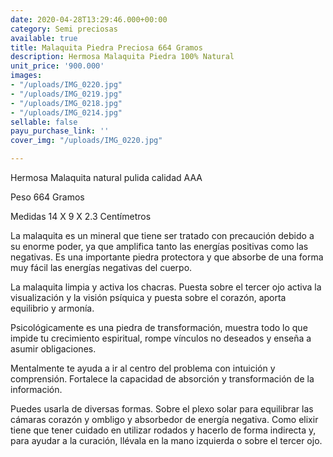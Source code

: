 ```yaml
---
date: 2020-04-28T13:29:46.000+00:00
category: Semi preciosas
available: true
title: Malaquita Piedra Preciosa 664 Gramos
description: Hermosa Malaquita Piedra 100% Natural
unit_price: '900.000'
images:
- "/uploads/IMG_0220.jpg"
- "/uploads/IMG_0219.jpg"
- "/uploads/IMG_0218.jpg"
- "/uploads/IMG_0214.jpg"
sellable: false
payu_purchase_link: ''
cover_img: "/uploads/IMG_0220.jpg"

---
```

Hermosa Malaquita natural pulida calidad AAA

Peso 664 Gramos

Medidas 14 X 9 X 2.3 Centímetros

La malaquita es un mineral que tiene ser tratado con precaución debido a su enorme poder, ya que amplifica tanto las energías positivas como las negativas. Es una importante piedra protectora y que absorbe de una forma muy fácil las energías negativas del cuerpo.

La malaquita limpia y activa los chacras. Puesta sobre el tercer ojo activa la visualización y la visión psíquica y puesta sobre el corazón, aporta equilibrio y armonía.

Psicológicamente es una piedra de transformación, muestra todo lo que impide tu crecimiento espiritual, rompe vínculos no deseados y enseña a asumir obligaciones.

Mentalmente te ayuda a ir al centro del problema con intuición y comprensión. Fortalece la capacidad de absorción y transformación de la información.

Puedes usarla de diversas formas. Sobre el plexo solar para equilibrar las cámaras corazón y ombligo y absorbedor de energía negativa. Como elixir tiene que tener cuidado en utilizar rodados y hacerlo de forma indirecta y, para ayudar a la curación, llévala en la mano izquierda o sobre el tercer ojo.